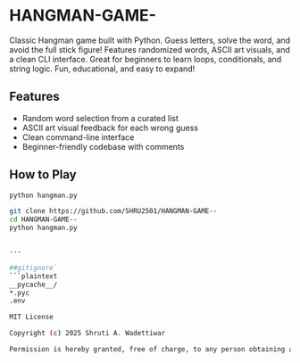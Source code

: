 # HANGMAN-GAME- 
Classic Hangman game built with Python. Guess letters, solve the word, and avoid the full stick figure! Features randomized words, ASCII art visuals, and a clean CLI interface. Great for beginners to learn loops, conditionals, and string logic. Fun, educational, and easy to expand!

## Features
- Random word selection from a curated list
- ASCII art visual feedback for each wrong guess
- Clean command-line interface
- Beginner-friendly codebase with comments

## How to Play
```bash
python hangman.py

git clone https://github.com/SHRU2501/HANGMAN-GAME--
cd HANGMAN-GAME--
python hangman.py


---

##gitignore`
```plaintext
__pycache__/
*.pyc
.env

MIT License

Copyright (c) 2025 Shruti A. Wadettiwar

Permission is hereby granted, free of charge, to any person obtaining a copy...

